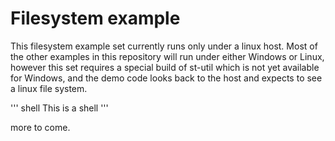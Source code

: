 # Filesystem example

This filesystem example set currently runs only under a linux host. Most of the other examples in this repository will run under either Windows or Linux, however this set requires a special build of st-util which is not yet available for Windows, and the demo code looks back to the host and expects to see a linux file system.

'''
shell
This is a shell
'''

more to come.
